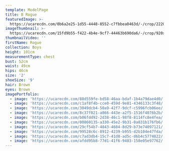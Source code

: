 ```yaml
---
template: ModelPage
title: B Rogue
featuredImage: >-
  https://ucarecdn.com/0b6a2e25-1d55-4448-8552-c7fbbea0463d/-/crop/2220x950/0,0/-/preview/
imageThumbnail: >-
  https://ucarecdn.com/15fd9b55-f422-4b4e-9cf7-44463b690da6/-/crop/920x1041/340,19/-/preview/
thumbnailVideo: ''
firstName: Rogue
collection: Boys
height: 101cm
measurementType: chest
bust: 52cm
waist: 49cm
hips: 46cm
size: '2'
shoeSize: '9'
hair: Brown
eyes: Brown
imagePortfolio:
  - image: 'https://ucarecdn.com/88d559fe-bd58-46aa-bdaf-1b4a79dae4d0/'
  - image: 'https://ucarecdn.com/c1af8f4b-cce0-459d-9e81-4346133c3f48/'
  - image: 'https://ucarecdn.com/3049dcb4-50a9-42f7-9dcf-c5996fcb06ee/'
  - image: 'https://ucarecdn.com/8c37f021-a866-443e-a2f5-1516f4076b2b/'
  - image: 'https://ucarecdn.com/b06fdd92-2d38-46c1-98f8-8114fc8e4fea/'
  - image: 'https://ucarecdn.com/00860135-a330-45e2-9b31-0a831b176fb6/'
  - image: 'https://ucarecdn.com/29cf54b7-4843-4684-8d29-b73e74097121/'
  - image: 'https://ucarecdn.com/99528c6c-8912-4239-b955-d2b104e47fda/'
  - image: 'https://ucarecdn.com/c7ad3db4-15c7-41d8-ad5c-d6b4c5774822/'
  - image: 'https://ucarecdn.com/afdd95b8-77d1-41f6-9403-158e05e97762/'
---
```


